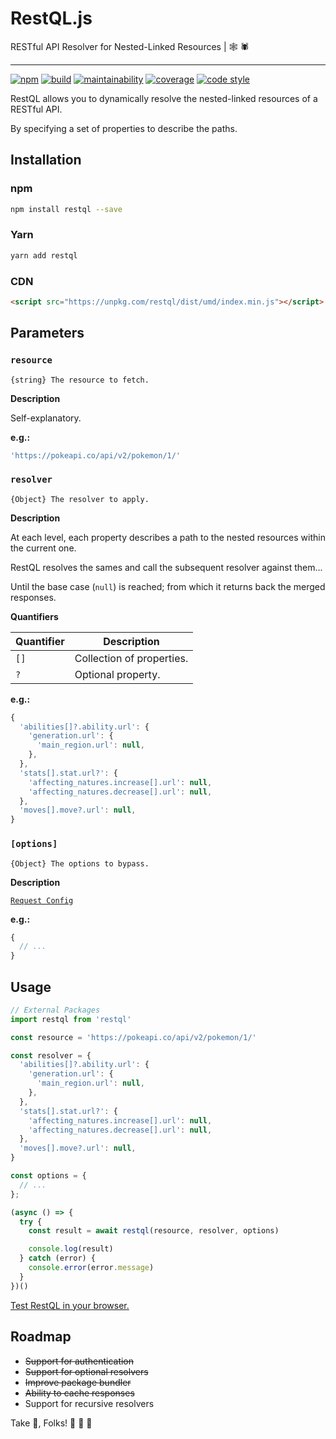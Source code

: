 # RestQL.js

RESTful API Resolver for Nested-Linked Resources | :spider_web: :spider:

---

[![npm](https://img.shields.io/npm/v/restql.svg?style=flat-square)](https://www.npmjs.com/package/restql/)
[![build](https://img.shields.io/travis/relztic/restql/master.svg?style=flat-square)](https://travis-ci.org/relztic/restql/)
[![maintainability](https://img.shields.io/codeclimate/maintainability/relztic/restql.svg?style=flat-square)](https://codeclimate.com/github/relztic/restql/maintainability/)
[![coverage](https://img.shields.io/codeclimate/c/relztic/restql.svg?style=flat-square)](https://codeclimate.com/github/relztic/restql/test_coverage/)
[![code style](https://img.shields.io/badge/code_style-prettier-ff69b4.svg?style=flat-square)](https://github.com/prettier/prettier/)

RestQL allows you to dynamically resolve the nested-linked resources of a RESTful API.

By specifying a set of properties to describe the paths.

## Installation

### npm

```sh
npm install restql --save
```

### Yarn

```sh
yarn add restql
```

### CDN

```html
<script src="https://unpkg.com/restql/dist/umd/index.min.js"></script>
```

## Parameters

### `resource`

`{string} The resource to fetch.`

**Description**

Self-explanatory.

**e.g.:**

```js
'https://pokeapi.co/api/v2/pokemon/1/'
```

### `resolver`

`{Object} The resolver to apply.`

**Description**

At each level, each property describes a path to the nested resources within the current one.

RestQL resolves the sames and call the subsequent resolver against them...

Until the base case (`null`) is reached; from which it returns back the merged responses.

**Quantifiers**

| Quantifier | Description               |
| ---------- | ------------------------- |
| `[]`       | Collection of properties. |
| `?`        | Optional property.        |

**e.g.:**

```js
{
  'abilities[]?.ability.url': {
    'generation.url': {
      'main_region.url': null,
    },
  },
  'stats[].stat.url?': {
    'affecting_natures.increase[].url': null,
    'affecting_natures.decrease[].url': null,
  },
  'moves[].move?.url': null,
}
```

### `[options]`

`{Object} The options to bypass.`

**Description**

[`Request Config`](https://github.com/axios/axios/#request-config)

**e.g.:**

```js
{
  // ...
}
```

## Usage

```js
// External Packages
import restql from 'restql'

const resource = 'https://pokeapi.co/api/v2/pokemon/1/'

const resolver = {
  'abilities[]?.ability.url': {
    'generation.url': {
      'main_region.url': null,
    },
  },
  'stats[].stat.url?': {
    'affecting_natures.increase[].url': null,
    'affecting_natures.decrease[].url': null,
  },
  'moves[].move?.url': null,
}

const options = {
  // ...
};

(async () => {
  try {
    const result = await restql(resource, resolver, options)

    console.log(result)
  } catch (error) {
    console.error(error.message)
  }
})()
```

[Test RestQL in your browser.](https://npm.runkit.com/restql/)

## Roadmap

  - ~~Support for authentication~~
  - ~~Support for optional resolvers~~
  - ~~Improve package bundler~~
  - ~~Ability to cache responses~~
  - Support for recursive resolvers

Take :cake:, Folks! :taco: :horse: :dash:
